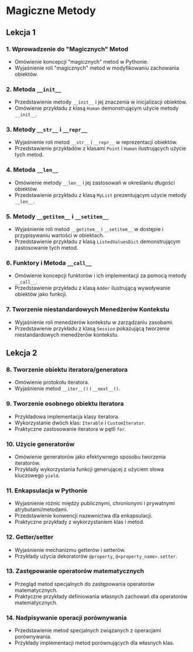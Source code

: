 # Magiczne Metody

## Lekcja 1

### 1. Wprowadzenie do "Magicznych" Metod

- Omówienie koncepcji "magicznych" metod w Pythonie.
- Wyjaśnienie roli "magicznych" metod w modyfikowaniu zachowania obiektów.

### 2. Metoda `__init__`

- Przedstawienie metody `__init__` i jej znaczenia w inicjalizacji obiektów.
- Omówienie przykładu z klasą `Human` demonstrującym użycie metody `__init__`.

### 3. Metody `__str__` i `__repr__`

- Wyjaśnienie roli metod `__str__` i `__repr__` w reprezentacji obiektów.
- Przedstawienie przykładów z klasami `Point` i `Human` ilustrujących użycie tych metod.

### 4. Metoda `__len__`

- Omówienie metody `__len__` i jej zastosowań w określaniu długości obiektów.
- Przedstawienie przykładu z klasą `MyList` prezentującym użycie metody `__len__`.

### 5. Metody `__getitem__` i `__setitem__`

- Wyjaśnienie roli metod `__getitem__` i `__setitem__` w dostępie i przypisywaniu wartości w obiektach.
- Przedstawienie przykładu z klasą `ListedValuesDict` demonstrującym zastosowanie tych metod.

### 6. Funktory i Metoda `__call__`

- Omówienie koncepcji funktorów i ich implementacji za pomocą metody `__call__`.
- Przedstawienie przykładu z klasą `Adder` ilustrującą wywoływanie obiektów jako funkcji.

### 7. Tworzenie niestandardowych Menedżerów Kontekstu

- Wyjaśnienie roli menedżerów kontekstu w zarządzaniu zasobami.
- Przedstawienie przykładu z klasą `Session` pokazującą tworzenie niestandardowych menedżerów kontekstu.

## Lekcja 2

### 8. **Tworzenie obiektu iteratora/generatora**

- Omówienie protokołu iteratora.
- Wyjaśnienie metod `__iter__()` i `__next__()`.

### **9. Tworzenie osobnego obiektu iteratora**

- Przykładowa implementacja klasy iteratora.
- Wykorzystanie dwóch klas: `Iterable` i `CustomIterator`.
- Praktyczne zastosowanie iteratora w pętli `for`.

### **10. Użycie generatorów**

- Omówienie generatorów jako efektywnego sposobu tworzenia iteratorów.
- Przykłady wykorzystania funkcji generującej z użyciem słowa kluczowego `yield`.

### **11. Enkapsulacja w Pythonie**

- Wyjaśnienie różnic między publicznymi, chronionymi i prywatnymi atrybutami/metodami.
- Przedstawienie konwencji nazewnictwa dla enkapsulacji.
- Praktyczne przykłady z wykorzystaniem klas i metod.

### **12. Getter/setter**

- Wyjaśnienie mechanizmu getterów i setterów.
- Przykłady użycia dekoratorów `@property`, `@<property_name>.setter`.

### **13. Zastępowanie operatorów matematycznych**

- Przegląd metod specjalnych do zastępowania operatorów matematycznych.
- Praktyczne przykłady definiowania własnych zachowań dla operatorów matematycznych.

### **14. Nadpisywanie operacji porównywania**

- Przedstawienie metod specjalnych związanych z operacjami porównywania.
- Przykłady implementacji metod porównujących dla własnych klas.
